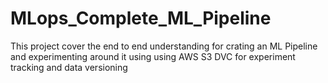 # MLops_Complete_ML_Pipeline
This project cover the end to end understanding for crating an ML Pipeline and experimenting around it using using AWS S3 DVC for experiment tracking and data versioning
